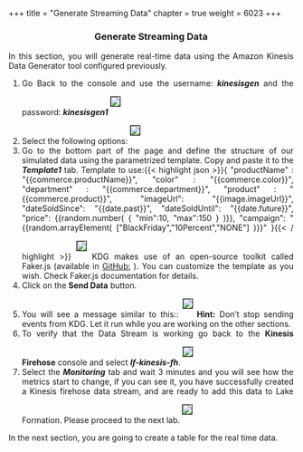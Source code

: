+++
title = "Generate Streaming Data"
chapter = true
weight = 6023
+++

<center><h3>Generate Streaming Data</h3></center>

<div style="text-align: justify">
    In this section, you will generate real-time data using the Amazon Kinesis Data Generator tool configured previously.
    <ol>
        <li> Go Back to the console and use the username: <i><b>kinesisgen</b></i> and the password: <i><b>kinesisgen1</b></i>
            <img src="/images/kingen7.png" style="margin:15px 0px; border:1px solid black"/></li>
        <li>Select the following options:
            <img src="/images/kg1.png" style="margin:15px 0px; border:1px solid black"/></li>
        <li>Go to the bottom part of the page and define the structure of our simulated data using the parametrized template. Copy and paste it to the <i><b>Template1</i></b> tab. Template to use:{{< highlight json >}}{
    "productName" : "{{commerce.productName}}",
    "color" : "{{commerce.color}}",
    "department" : "{{commerce.department}}",
    "product" : "{{commerce.product}}",
    "imageUrl": "{{image.imageUrl}}",
    "dateSoldSince": "{{date.past}}",
    "dateSoldUntil": "{{date.future}}",
    "price": {{random.number(
        {
            "min":10,
            "max":150
        }
    )}},
    "campaign": "{{random.arrayElement(
        ["BlackFriday","10Percent","NONE"]
    )}}"
}{{< / highlight >}}
            <img src="/images/kg2.png" style="margin:15px 0px; border:1px solid black"/>
            KDG makes use of an open-source toolkit called Faker.js (available in <a href="https://github.com/marak/Faker.js/ ">GitHub:</a> ). You can customize the template as you wish. Check Faker.js documentation for details.</li>
        <li>Click on the <b>Send Data</b> button.</li>
        <li>You will see a message similar to this::
            <img src="../../images/kg3.png" style="margin:15px 0px; border:1px solid black"/>
            <b>Hint:</b> Don’t stop sending events from KDG. Let it run while you are working on the other sections.</li>
        <li>To verify that the Data Stream is working go back to the <b>Kinesis Firehose</b> console and select <b><i>lf-kinesis-fh</i></b>.
            <img src="../../images/firehose16.png" style="margin:15px 0px; border:1px solid black"/></li>
        <li>Select the <b><i>Monitoring</i></b> tab and wait 3 minutes and you will see how the metrics start to change, if you can see it, you have successfully created a Kinesis firehose data stream, and are ready to add this data to Lake Formation. Please proceed to the next lab.
            <img src="../../images/firehose17.png" style="margin:15px 0px; border:1px solid black"/></li>
    </ol>
    In the next section, you are going to create a table for the real time data.
 </div>
 
